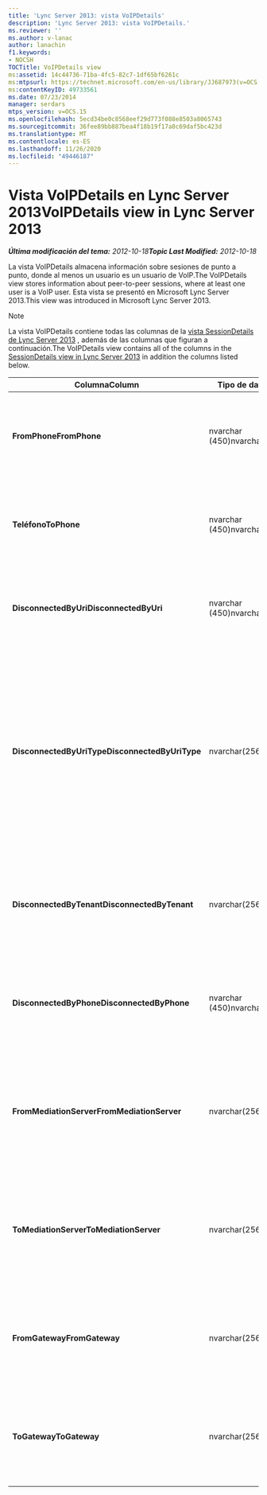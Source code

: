 ```yaml
---
title: 'Lync Server 2013: vista VoIPDetails'
description: 'Lync Server 2013: vista VoIPDetails.'
ms.reviewer: ''
ms.author: v-lanac
author: lanachin
f1.keywords:
- NOCSH
TOCTitle: VoIPDetails view
ms:assetid: 14c44736-71ba-4fc5-82c7-1df65bf6261c
ms:mtpsurl: https://technet.microsoft.com/en-us/library/JJ687973(v=OCS.15)
ms:contentKeyID: 49733561
ms.date: 07/23/2014
manager: serdars
mtps_version: v=OCS.15
ms.openlocfilehash: 5ecd34be0c8568eef29d773f088e8503a8065743
ms.sourcegitcommit: 36fee89bb887bea4f18b19f17a8c69daf5bc423d
ms.translationtype: MT
ms.contentlocale: es-ES
ms.lasthandoff: 11/26/2020
ms.locfileid: "49446187"
---
```

# <a name="voipdetails-view-in-lync-server-2013"></a><span data-ttu-id="3480f-103">Vista VoIPDetails en Lync Server 2013</span><span class="sxs-lookup"><span data-stu-id="3480f-103">VoIPDetails view in Lync Server 2013</span></span>

<div data-xmlns="http://www.w3.org/1999/xhtml">

<div class="topic" data-xmlns="http://www.w3.org/1999/xhtml" data-msxsl="urn:schemas-microsoft-com:xslt" data-cs="https://msdn.microsoft.com/">

<div data-asp="https://msdn2.microsoft.com/asp">



</div>

<div id="mainSection">

<div id="mainBody"><span data-ttu-id="3480f-104">

<span> </span></span><span class="sxs-lookup"><span data-stu-id="3480f-104">

<span> </span></span></span>

<span data-ttu-id="3480f-105">_**Última modificación del tema:** 2012-10-18_</span><span class="sxs-lookup"><span data-stu-id="3480f-105">_**Topic Last Modified:** 2012-10-18_</span></span>

<span data-ttu-id="3480f-106">La vista VoIPDetails almacena información sobre sesiones de punto a punto, donde al menos un usuario es un usuario de VoIP.</span><span class="sxs-lookup"><span data-stu-id="3480f-106">The VoIPDetails view stores information about peer-to-peer sessions, where at least one user is a VoIP user.</span></span> <span data-ttu-id="3480f-107">Esta vista se presentó en Microsoft Lync Server 2013.</span><span class="sxs-lookup"><span data-stu-id="3480f-107">This view was introduced in Microsoft Lync Server 2013.</span></span>

<div>


> [!NOTE]  
> <span data-ttu-id="3480f-108">La vista VoIPDetails contiene todas las columnas de la <A href="lync-server-2013-sessiondetails-view.md">vista SessionDetails de Lync Server 2013</A> , además de las columnas que figuran a continuación.</span><span class="sxs-lookup"><span data-stu-id="3480f-108">The VoIPDetails view contains all of the columns in the <A href="lync-server-2013-sessiondetails-view.md">SessionDetails view in Lync Server 2013</A> in addition the columns listed below.</span></span>



</div>


<table>
<colgroup>
<col style="width: 33%" />
<col style="width: 33%" />
<col style="width: 33%" />
</colgroup>
<thead>
<tr class="header">
<th><span data-ttu-id="3480f-109">Columna</span><span class="sxs-lookup"><span data-stu-id="3480f-109">Column</span></span></th>
<th><span data-ttu-id="3480f-110">Tipo de datos</span><span class="sxs-lookup"><span data-stu-id="3480f-110">Data Type</span></span></th>
<th><span data-ttu-id="3480f-111">Detalles</span><span class="sxs-lookup"><span data-stu-id="3480f-111">Details</span></span></th>
</tr>
</thead>
<tbody>
<tr class="odd">
<td><p><span data-ttu-id="3480f-112"><strong>FromPhone</strong></span><span class="sxs-lookup"><span data-stu-id="3480f-112"><strong>FromPhone</strong></span></span></p></td>
<td><p><span data-ttu-id="3480f-113">nvarchar (450)</span><span class="sxs-lookup"><span data-stu-id="3480f-113">nvarchar(450)</span></span></p></td>
<td><p><span data-ttu-id="3480f-114">URI de teléfono del usuario que inició la sesión.</span><span class="sxs-lookup"><span data-stu-id="3480f-114">Phone URI of the user who started the session.</span></span></p></td>
</tr>
<tr class="even">
<td><p><span data-ttu-id="3480f-115"><strong>Teléfono</strong></span><span class="sxs-lookup"><span data-stu-id="3480f-115"><strong>ToPhone</strong></span></span></p></td>
<td><p><span data-ttu-id="3480f-116">nvarchar (450)</span><span class="sxs-lookup"><span data-stu-id="3480f-116">nvarchar(450)</span></span></p></td>
<td><p><span data-ttu-id="3480f-117">URI de teléfono del usuario que se unió a la sesión.</span><span class="sxs-lookup"><span data-stu-id="3480f-117">Phone URI of the user who joined the session.</span></span></p></td>
</tr>
<tr class="odd">
<td><p><span data-ttu-id="3480f-118"><strong>DisconnectedByUri</strong></span><span class="sxs-lookup"><span data-stu-id="3480f-118"><strong>DisconnectedByUri</strong></span></span></p></td>
<td><p><span data-ttu-id="3480f-119">nvarchar (450)</span><span class="sxs-lookup"><span data-stu-id="3480f-119">nvarchar(450)</span></span></p></td>
<td><p><span data-ttu-id="3480f-120">URI del usuario que desconectó la sesión.</span><span class="sxs-lookup"><span data-stu-id="3480f-120">URI of the user who disconnected the session.</span></span></p></td>
</tr>
<tr class="even">
<td><p><span data-ttu-id="3480f-121"><strong>DisconnectedByUriType</strong></span><span class="sxs-lookup"><span data-stu-id="3480f-121"><strong>DisconnectedByUriType</strong></span></span></p></td>
<td><p><span data-ttu-id="3480f-122">nvarchar(256)</span><span class="sxs-lookup"><span data-stu-id="3480f-122">nvarchar(256)</span></span></p></td>
<td><p><span data-ttu-id="3480f-123">Tipo de URI del usuario que ha desconectado la sesión.</span><span class="sxs-lookup"><span data-stu-id="3480f-123">Type of URI of the user who disconnected the session.</span></span> <span data-ttu-id="3480f-124">Para obtener más información, consulte la <a href="lync-server-2013-uritypes-table.md">tabla UriTypes en Lync Server 2013</a> .</span><span class="sxs-lookup"><span data-stu-id="3480f-124">See the <a href="lync-server-2013-uritypes-table.md">UriTypes table in Lync Server 2013</a> for more information.</span></span></p></td>
</tr>
<tr class="odd">
<td><p><span data-ttu-id="3480f-125"><strong>DisconnectedByTenant</strong></span><span class="sxs-lookup"><span data-stu-id="3480f-125"><strong>DisconnectedByTenant</strong></span></span></p></td>
<td><p><span data-ttu-id="3480f-126">nvarchar(256)</span><span class="sxs-lookup"><span data-stu-id="3480f-126">nvarchar(256)</span></span></p></td>
<td><p><span data-ttu-id="3480f-127">Espacio empresarial del usuario que desconectó la sesión.</span><span class="sxs-lookup"><span data-stu-id="3480f-127">Tenant of the user who disconnected the session.</span></span></p></td>
</tr>
<tr class="even">
<td><p><span data-ttu-id="3480f-128"><strong>DisconnectedByPhone</strong></span><span class="sxs-lookup"><span data-stu-id="3480f-128"><strong>DisconnectedByPhone</strong></span></span></p></td>
<td><p><span data-ttu-id="3480f-129">nvarchar (450)</span><span class="sxs-lookup"><span data-stu-id="3480f-129">nvarchar(450)</span></span></p></td>
<td><p><span data-ttu-id="3480f-130">URI de teléfono del usuario que desconectó la sesión.</span><span class="sxs-lookup"><span data-stu-id="3480f-130">Phone URI of the user who disconnected the session.</span></span></p></td>
</tr>
<tr class="odd">
<td><p><span data-ttu-id="3480f-131"><strong>FromMediationServer</strong></span><span class="sxs-lookup"><span data-stu-id="3480f-131"><strong>FromMediationServer</strong></span></span></p></td>
<td><p><span data-ttu-id="3480f-132">nvarchar(256)</span><span class="sxs-lookup"><span data-stu-id="3480f-132">nvarchar(256)</span></span></p></td>
<td><p><span data-ttu-id="3480f-133">Servidor de mediación usado por el usuario que inició la sesión.</span><span class="sxs-lookup"><span data-stu-id="3480f-133">Mediation Server used by the user who started the session.</span></span></p></td>
</tr>
<tr class="even">
<td><p><span data-ttu-id="3480f-134"><strong>ToMediationServer</strong></span><span class="sxs-lookup"><span data-stu-id="3480f-134"><strong>ToMediationServer</strong></span></span></p></td>
<td><p><span data-ttu-id="3480f-135">nvarchar(256)</span><span class="sxs-lookup"><span data-stu-id="3480f-135">nvarchar(256)</span></span></p></td>
<td><p><span data-ttu-id="3480f-136">Servidor de mediación usado por el usuario que se unió a la sesión.</span><span class="sxs-lookup"><span data-stu-id="3480f-136">Mediation Server used by the user who joined the session.</span></span></p></td>
</tr>
<tr class="odd">
<td><p><span data-ttu-id="3480f-137"><strong>FromGateway</strong></span><span class="sxs-lookup"><span data-stu-id="3480f-137"><strong>FromGateway</strong></span></span></p></td>
<td><p><span data-ttu-id="3480f-138">nvarchar(256)</span><span class="sxs-lookup"><span data-stu-id="3480f-138">nvarchar(256)</span></span></p></td>
<td><p><span data-ttu-id="3480f-139">Puerta de enlace usada por el usuario que inició la sesión.</span><span class="sxs-lookup"><span data-stu-id="3480f-139">Gateway used by the user who started the session.</span></span></p></td>
</tr>
<tr class="even">
<td><p><span data-ttu-id="3480f-140"><strong>ToGateway</strong></span><span class="sxs-lookup"><span data-stu-id="3480f-140"><strong>ToGateway</strong></span></span></p></td>
<td><p><span data-ttu-id="3480f-141">nvarchar(256)</span><span class="sxs-lookup"><span data-stu-id="3480f-141">nvarchar(256)</span></span></p></td>
<td><p><span data-ttu-id="3480f-142">Puerta de enlace usada por el usuario que se unió a la sesión.</span><span class="sxs-lookup"><span data-stu-id="3480f-142">Gateway used by the user who joined the session.</span></span></p></td>
</tr>
</tbody>
</table><span data-ttu-id="3480f-143">


</div>

<span> </span>

</div>

</div>

</span><span class="sxs-lookup"><span data-stu-id="3480f-143">


</div>

<span> </span>

</div>

</div>

</span></span></div>

